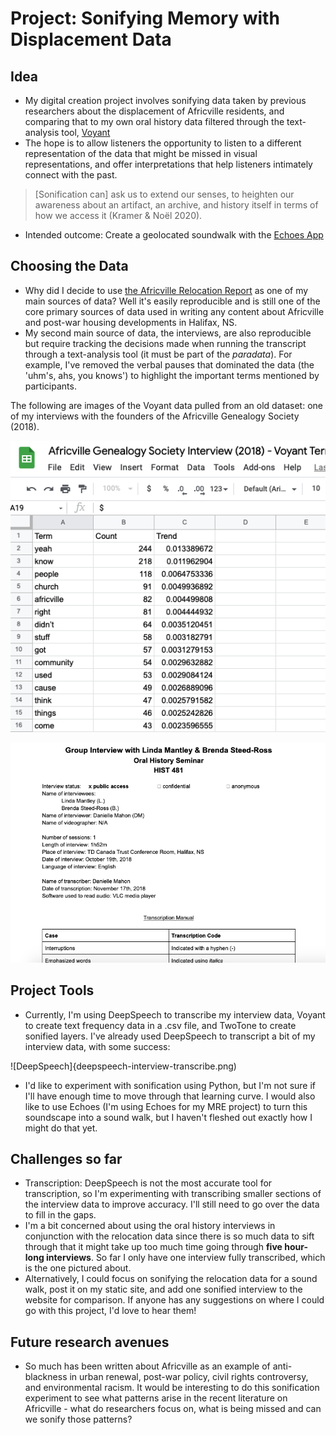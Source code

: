 # Project: Sonifying Memory with Displacement Data 

## Idea

+ My digital creation project involves sonifying data taken by previous researchers about the displacement of Africville residents, and comparing that to my own oral history data filtered through the text-analysis tool, [Voyant](https://voyant-tools.org/?corpus=6d5d54eebc6cba72029f7e417e191edf)
+ The hope is to allow listeners the opportunity to listen to a different representation of the data that might be missed in visual representations, and offer interpretations that help listeners intimately connect with the past.
> [Sonification can] ask us to extend our senses, to heighten our awareness about an artifact, an archive, and history itself in terms of how we access it (Kramer & Noël 2020). 
+ Intended outcome: Create a geolocated soundwalk with the [Echoes App](https://echoes.xyz/)

## Choosing the Data
+ Why did I decide to use [the Africville Relocation Report](https://dalspace.library.dal.ca/handle/10222/55960) as one of my main sources of data? Well it's easily reproducible and is still one of the core primary sources of data used in writing any content about Africville and post-war housing developments in Halifax, NS.
+ My second main source of data, the interviews, are also reproducible but require tracking the decisions made when running the transcript through a text-analysis tool (it must be part of the *paradata*). For example, I've removed the verbal pauses that dominated the data (the 'uhm's, ahs, you knows') to highlight the important terms mentioned by participants. 

The following are images of the Voyant data pulled from an old dataset: one of my interviews with the founders of the Africville Genealogy Society (2018).

![Voyant](Africville-Voyant-Data.png)

![AGS](AGS-Interview.png)

## Project Tools

+ Currently, I'm using DeepSpeech to transcribe my interview data, Voyant to create text frequency data in a .csv file, and TwoTone to create sonified layers. I've already used DeepSpeech to transcript a bit of my interview data, with some success:

![DeepSpeech]{deepspeech-interview-transcribe.png)

+ I'd like to experiment with sonification using Python, but I'm not sure if I'll have enough time to move through that learning curve. I would also like to use Echoes (I'm using Echoes for my MRE project) to turn this soundscape into a sound walk, but I haven't fleshed out exactly how I might do that yet.

## Challenges so far

+ Transcription: DeepSpeech is not the most accurate tool for transcription, so I'm experimenting with transcribing smaller sections of the interview data to improve accuracy. I'll still need to go over the data to fill in the gaps.
+ I'm a bit concerned about using the oral history interviews in conjunction with the relocation data since there is so much data to sift through that it might take up too much time going through **five hour-long interviews**. So far I only have one interview fully transcribed, which is the one pictured about.
+ Alternatively, I could focus on sonifying the relocation data for a sound walk, post it on my static site, and add one sonified interview to the website for comparison. If anyone has any suggestions on where I could go with this project, I'd love to hear them!

## Future research avenues
+ So much has been written about Africville as an example of anti-blackness in urban renewal, post-war policy, civil rights controversy, and environmental racism. It would be interesting to do this sonification experiment to see what patterns arise in the recent literature on Africville - what do researchers focus on, what is being missed and can we sonify those patterns?



